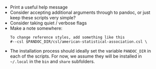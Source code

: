 
- Print a useful help message
- Consider accepting additional arguments through to pandoc, or just
  keep these scripts very simple?
- Consider taking quiet / verbose flags
- Make a note somewhere:
  ```
  To change reference styles, add something like this                           
  #--csl $PANDOC_DIR/csl/american-statistical-association.csl \
  ```
- The installation process should ideally set the variable `PANDOC_DIR` in
  each of the scripts. For now, we assume they will be installed in `~/.local`
  in the `bin` and `share` subfolders.
